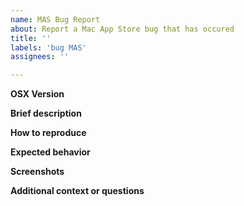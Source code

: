 ```yaml
---
name: MAS Bug Report
about: Report a Mac App Store bug that has occured
title: ''
labels: 'bug MAS'
assignees: ''

---
```


**OSX Version**

**Brief description**

**How to reproduce**

**Expected behavior**

**Screenshots**

**Additional context or questions**
